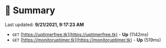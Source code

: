 # 📖 Summary
Last updated: **9/21/2021, 9:17:23 AM**

- `GET` [https://uptimerfree.tk](https://uptimerfree.tk) - **Up** (1142ms)
- `GET` [https://monitoruptimer.tk](https://monitoruptimer.tk) - **Up** (519ms)
